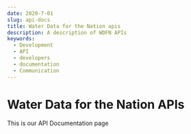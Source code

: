 ```yaml
---
date: 2020-7-01
slug: api-docs
title: Water Data for the Nation apis
description: A description of WDFN APIs
keywords:
  - Development
  - API
  - developers
  - documentation
  - Communication
---
```


# Water Data for the Nation APIs

This is our API Documentation page